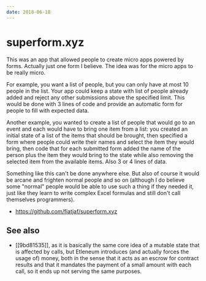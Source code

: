 ```yaml
---
date: 2018-06-18
---
```


# superform.xyz

This was an app that allowed people to create micro apps powered by forms.
Actually just one form I believe. The idea was for the micro apps to be really micro.

For example, you want a list of people, but you can only have at most 10 people in the list. Your app could keep a state with list of people already added and reject any other submissions above the specified limit. This would be done with 3 lines of code and provide an automatic form for people to fill with expected data.

Another example, you wanted to create a list of people that would go to an event and each would have to bring one item from a list: you created an initial state of a list of the items that should be brought, then specified a form where people could write their names and select the item they would bring, then code that for each submitted form added the name of the person plus the item they would bring to the state while also removing the selected item from the available items. Also 3 or 4 lines of data.

Something like this can't be done anywhere else. But also of course it would be arcane and frighten normal people and so on (although I do believe some "normal" people would be able to use such a thing if they needed it, just like they learn to write complex Excel formulas and still don't call themselves programmers).

- <https://github.com/fiatjaf/superform.xyz>

## See also

- [[9bd81535]], as it is basically the same core idea of a mutable state that is affected by calls, but Etleneum introduces (and actually forces the usage of) money, both in the sense that it acts as an escrow for contract results and that it mandates the payment of a small amount with each call, so it ends up not serving the same purposes.
